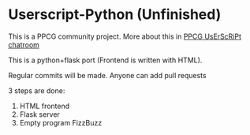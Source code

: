 # Userscript-Python (Unfinished)

This is a PPCG community project. More about this in [PPCG UsErScRiPt chatroom](https://chat.stackexchange.com/rooms/123103/userscript)

This is a python+flask port (Frontend is written with HTML).

Regular commits will be made. Anyone can add pull requests

3 steps are done:

1. HTML frontend
2. Flask server
3. Empty program FizzBuzz
